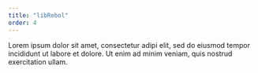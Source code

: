 ```yaml
---
title: "libRebol"
order: 4
---
```

Lorem ipsum dolor sit amet, consectetur adipi elit, sed do eiusmod tempor incididunt ut labore et dolore. Ut enim ad minim veniam, quis nostrud exercitation ullam.